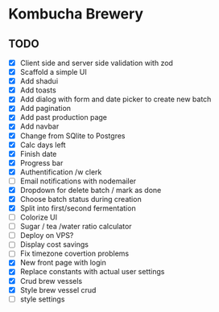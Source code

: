 # Kombucha Brewery

## TODO

-   [x] Client side and server side validation with zod
-   [x] Scaffold a simple UI
-   [x] Add shadui
-   [x] Add toasts
-   [x] Add dialog with form and date picker to create new batch
-   [x] Add pagination
-   [x] Add past production page
-   [x] Add navbar
-   [x] Change from SQlite to Postgres
-   [x] Calc days left
-   [x] Finish date
-   [x] Progress bar
-   [x] Authentification /w clerk
-   [ ] Email notifications with nodemailer
-   [x] Dropdown for delete batch / mark as done
-   [x] Choose batch status during creation
-   [x] Split into first/second fermentation
-   [ ] Colorize UI
-   [ ] Sugar / tea /water ratio calculator
-   [ ] Deploy on VPS?
-   [ ] Display cost savings
-   [ ] Fix timezone covertion problems
-   [x] New front page with login
-   [x] Replace constants with actual user settings
-   [x] Crud brew vessels
-   [x] Style brew vessel crud
-   [ ] style settings
